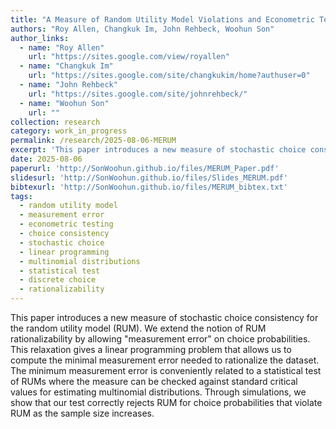 ```yaml
---
title: "A Measure of Random Utility Model Violations and Econometric Test"
authors: "Roy Allen, Changkuk Im, John Rehbeck, Woohun Son"
author_links:
  - name: "Roy Allen"
    url: "https://sites.google.com/view/royallen"
  - name: "Changkuk Im" 
    url: "https://sites.google.com/site/changkukim/home?authuser=0"
  - name: "John Rehbeck"
    url: "https://sites.google.com/site/johnrehbeck/"
  - name: "Woohun Son"
    url: ""
collection: research
category: work_in_progress
permalink: /research/2025-08-06-MERUM
excerpt: 'This paper introduces a new measure of stochastic choice consistency for the random utility model (RUM) by allowing measurement error on choice probabilities, providing a statistical test for RUM violations.'
date: 2025-08-06
paperurl: 'http://SonWoohun.github.io/files/MERUM_Paper.pdf'
slidesurl: 'http://SonWoohun.github.io/files/Slides_MERUM.pdf'
bibtexurl: 'http://SonWoohun.github.io/files/MERUM_bibtex.txt'
tags:
  - random utility model
  - measurement error
  - econometric testing
  - choice consistency
  - stochastic choice
  - linear programming
  - multinomial distributions
  - statistical test
  - discrete choice
  - rationalizability
---
```


This paper introduces a new measure of stochastic choice consistency for the random utility model (RUM). We extend the notion of RUM rationalizability by allowing "measurement error" on choice probabilities. This relaxation gives a linear programming problem that allows us to compute the minimal measurement error needed to rationalize the dataset. The minimum measurement error is conveniently related to a statistical test of RUMs where the measure can be checked against standard critical values for estimating multinomial distributions. Through simulations, we show that our test correctly rejects RUM for choice probabilities that violate RUM as the sample size increases.